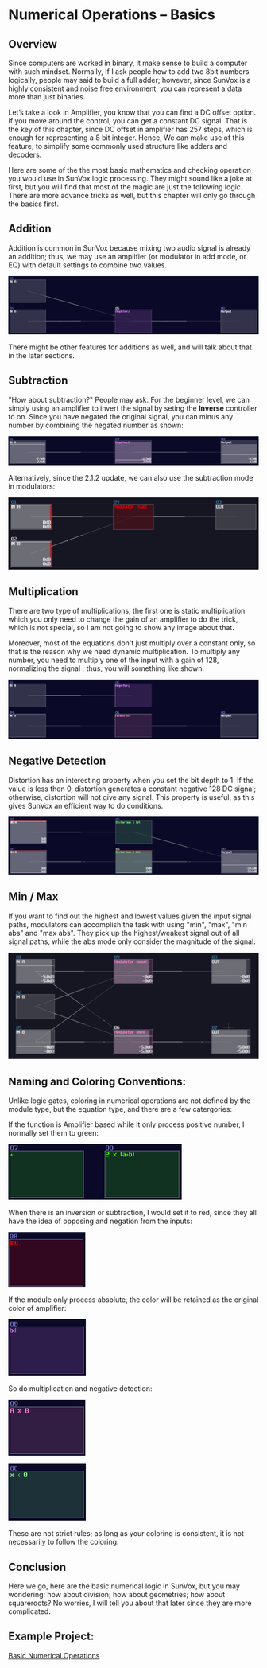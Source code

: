 # Numerical Operations – Basics

## Overview

Since computers are worked in binary, it make sense to build a computer with such mindset. Normally, If I ask people how to add two 8bit numbers logically, people may said to build a full adder; however, since SunVox is a highly consistent and noise free environment, you can represent a data more than just binaries.

Let’s take a look in Amplifier, you know that you can find a DC offset option. If you move around the control, you can get a constant DC signal. That is the key of this chapter, since DC offset in amplifier has 257 steps, which is enough for representing a 8 bit integer. Hence, We can make use of this feature, to simplify some commonly used structure like adders and decoders.

Here are some of the the most basic mathematics and checking operation you would use in SunVox logic processing. They might sound like a joke at first, but you will find that most of the magic are just the following logic. There are more advance tricks as well, but this chapter will only go through the basics first.

## Addition

Addition is common in SunVox because mixing two audio signal is already an addition; thus, we may use an amplifier (or modulator in add mode, or EQ) with default settings to combine two values.

![simple add](../images/numerical_operations/add_logic.png)

There might be other features for additions as well, and will talk about that in the later sections.

## Subtraction

"How about subtraction?" People may ask. For the beginner level, we can simply using an amplifier to invert the signal by seting the **Inverse** controller to on. Since you have negated the original signal, you can minus any number by combining the negated number as shown:

![simple substract](../images/numerical_operations/negation.png)

Alternatively, since the 2.1.2 update, we can also use the subtraction mode in modulators:

![mod substract](../images/numerical_operations/modulator_subtraction.png)


## Multiplication

There are two type of multiplications, the first one is static multiplication which you only need to change the gain of an amplifier to do the trick, which is not special, so I am not going to show any image about that.

Moreover, most of the equations don't just multiply over a constant only, so that is the reason why we need dynamic multiplication. To multiply any number, you need to multiply one of the input with a gain of 128, normalizing the signal ; thus, you will something like shown:

![dynamic multiplication](../images/numerical_operations/multiply_logic.png)

## Negative Detection

Distortion has an interesting property when you set the bit depth to 1: If the value is less then 0, distortion generates a constant negative 128 DC signal; otherwise, distortion will not give any signal. This property is useful, as this gives SunVox an efficient way to do conditions.

![negative detector](../images/numerical_operations/negative_detection.png)

## Min / Max

If you want to find out the highest and lowest values given the input signal paths, modulators can accomplish the task with using "min", "max", "min abs" and "max abs". They pick up the highest/weakest signal out of all signal paths, while the abs mode only consider the magnitude of the signal.

![negative detector](../images/numerical_operations/min_max.png)


## Naming and Coloring Conventions:

Unlike logic gates, coloring in numerical operations are not defined by the module type, but the equation type, and there are a few catergories:

If the function is Amplifier based while it only process positive number, I normally set them to green: 

![positive equations](../images/numerical_operations/amp_based_function.png)

When there is an inversion or subtraction, I would set it to red, since they all have the idea of opposing and negation from the inputs:

![inverted equations](../images/numerical_operations/function_with_invert.png)

If the module only process absolute, the color will be retained as the original color of amplifier:

![abs standard](../images/numerical_operations/abs_function.png)

So do multiplication and negative detection:

![multiplication standard](../images/numerical_operations/multiplication_standard.png)

![negative detector standard](../images/numerical_operations/negative_detector.png)

These are not strict rules; as long as your coloring is consistent, it is not necessarily to follow the coloring.

## Conclusion

Here we go, here are the basic numerical logic in SunVox, but you may wondering: how about division; how about geometries; how about squareroots? No worries, I will tell you about that later since they are more complicated.

## Example Project:
[Basic Numerical Operations](../example_projects/fundamental/1.6-Basic_Integer_Operation.sunvox)
